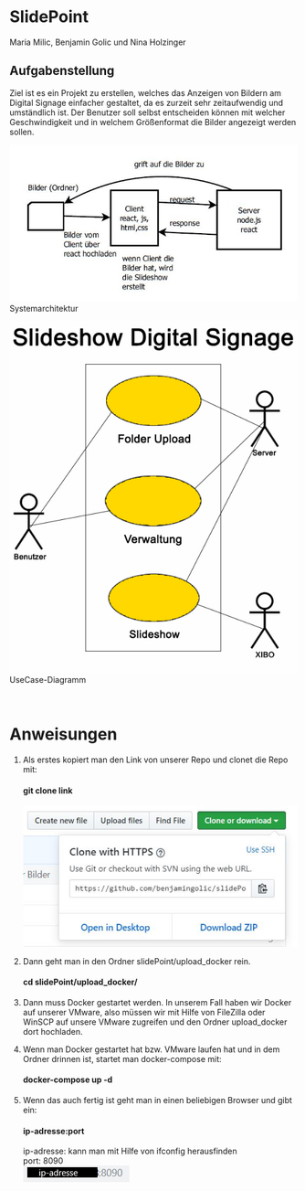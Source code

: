 # SlidePoint

Maria Milic, Benjamin Golic und Nina Holzinger
## Aufgabenstellung

Ziel ist es ein Projekt zu erstellen, welches das Anzeigen von Bildern am Digital Signage einfacher gestaltet, da es zurzeit sehr zeitaufwendig und umständlich ist. Der Benutzer soll selbst entscheiden können mit welcher Geschwindigkeit und in welchem Größenformat die Bilder angezeigt werden sollen.

![Systemarchitektur](Images/sysarchitektur.jpeg)
Systemarchitektur

![Use-Case Diagramm](Images/usecasediagram.jpg)
UseCase-Diagramm

<br>

# Anweisungen

1. Als erstes kopiert man den Link von unserer Repo und clonet die Repo mit:
   #### git clone link
   ![LinkzurRepo](Images/screen1.JPG)

2. Dann geht man in den Ordner slidePoint/upload_docker rein.
    #### cd slidePoint/upload_docker/

3. Dann muss Docker gestartet werden. In unserem Fall haben wir Docker auf unserer VMware, also müssen wir mit Hilfe von FileZilla oder WinSCP auf unsere VMware zugreifen und den Ordner upload_docker dort hochladen.
   
4. Wenn man Docker gestartet hat bzw. VMware laufen hat und in dem Ordner drinnen ist, startet man docker-compose mit:
    #### docker-compose up -d

5. Wenn das auch fertig ist geht man in einen beliebigen Browser und gibt ein:
   #### ip-adresse:port
   ip-adresse: kann man mit Hilfe von ifconfig herausfinden<br>
   port: 8090<br>
   ![Browser](Images/browser.jpg)